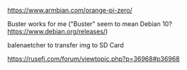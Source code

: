 
https://www.armbian.com/orange-pi-zero/

Buster works for me ("Buster" seem to mean Debian 10? https://www.debian.org/releases/)

balenaetcher to transfer img to SD Card

https://rusefi.com/forum/viewtopic.php?p=36968#p36968

